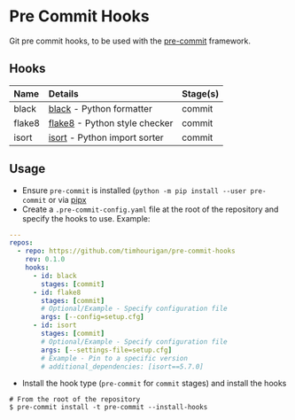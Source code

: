 # Pre Commit Hooks

Git pre commit hooks, to be used with the [pre-commit](pre-commit.com) framework.

## Hooks

| Name   | Details                                                              | Stage(s) |
|:-------|:---------------------------------------------------------------------|:---------|
| black  | [black](https://github.com/psf/black) - Python formatter             | commit   |
| flake8 | [flake8](https://flake8.pycqa.org/en/latest/) - Python style checker | commit   |
| isort  | [isort](https://pycqa.github.io/isort/) - Python import sorter       | commit   |

## Usage

* Ensure `pre-commit` is installed (`python -m pip install --user pre-commit` or via [pipx](https://github.com/pipxproject/pipx)
* Create a `.pre-commit-config.yaml` file at the root of the repository and specify the hooks to use. Example:

```yaml
---
repos:
  - repo: https://github.com/timhourigan/pre-commit-hooks
    rev: 0.1.0
    hooks:
      - id: black
        stages: [commit]
      - id: flake8
        stages: [commit]
        # Optional/Example - Specify configuration file
        args: [--config=setup.cfg]
      - id: isort
        stages: [commit]
        # Optional/Example - Specify configuration file
        args: [--settings-file=setup.cfg]        
        # Example - Pin to a specific version
        # additional_dependencies: [isort==5.7.0]
```

* Install the hook type (`pre-commit` for `commit` stages) and install the hooks

```shell
# From the root of the repository
$ pre-commit install -t pre-commit --install-hooks
```
